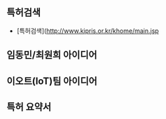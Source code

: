 ## 특허검색
- [특허검색](http://www.kipris.or.kr/khome/main.jsp

## 임동민/최원희 아이디어

## 이오트(IoT)팀 아이디어

## 특허 요약서


